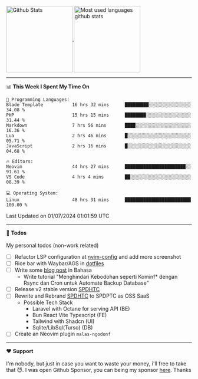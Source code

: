 <a href="https://github.com/anuraghazra/github-readme-stats">
  <img 
        height=180
        align="center" 
        src="https://github-readme-stats.vercel.app/api?username=rizkyilhampra&rank_icon=github&show_icons=true&theme=catppuccin_mocha&hide_border=true&include_all_commits=true&count_private=true&card_width=270" 
        alt="Github Stats" 
    />
</a>
<a href="https://github.com/anuraghazra/github-readme-stats">
  <img 
        height=180
        align="center" 
        src="https://github-readme-stats.vercel.app/api/top-langs/?username=rizkyilhampra&layout=compact&theme=catppuccin_mocha&hide_border=true&langs_count=8" 
        alt="Most used languages github stats" 
    />
</a>

---

<!--START_SECTION:waka-->
📊 **This Week I Spent My Time On** 

```text
💬 Programming Languages: 
Blade Template           16 hrs 32 mins      █████████░░░░░░░░░░░░░░░░   34.08 % 
PHP                      15 hrs 15 mins      ████████░░░░░░░░░░░░░░░░░   31.44 % 
Markdown                 7 hrs 56 mins       ████░░░░░░░░░░░░░░░░░░░░░   16.36 % 
Lua                      2 hrs 46 mins       █░░░░░░░░░░░░░░░░░░░░░░░░   05.71 % 
JavaScript               2 hrs 16 mins       █░░░░░░░░░░░░░░░░░░░░░░░░   04.68 % 

🔥 Editors: 
Neovim                   44 hrs 27 mins      ███████████████████████░░   91.61 % 
VS Code                  4 hrs 4 mins        ██░░░░░░░░░░░░░░░░░░░░░░░   08.39 % 

💻 Operating System: 
Linux                    48 hrs 31 mins      █████████████████████████   100.00 % 
```


 Last Updated on 01/07/2024 01:01:59 UTC
<!--END_SECTION:waka-->

---

📒 **Todos**
<br>
<br>
My personal todos (non-work related)
- [ ] Refactor LSP configuration at [nvim-config](https://github.com/rizkyilhampra/nvim-config) and add more screenshot
- [ ] Rice bar with Waybar/AGS in [dotfiles](https://github.com/rizkyilhampra/dotfilesv2)
- [ ] Write some [blog post](https://github.com/rizkyilhampra/rizkyilhampra.github.io) in Bahasa
  - Write tutorial "Menghindari Kebodohan seperti Kominf* dengan Rsync dan Cron untuk Automate Backup Database"
- [ ] Release v2 stable version [SPDHTC](https://github.com/rizkyilhampra/spdhtc)
- [ ] Rewrite and Rebrand [SPDHTC](https://github.com/rizkyilhampra/spdhtc) to SPDPTC as OSS SaaS 
  - Possible Tech Stack
      - Laravel with Octane for serving API (BE)
      - Bun React Vite Typescript (FE)
      - Tailwind with Shadcn (UI)
      - Sqlite/LibSql(Turso) (DB)
- [ ] Create an Neovim plugin `malas-ngodonf`

---

♥️  **Support**
<br>
<br>
I'm nobody, but just in case you want to waste your money, i'll free to take that 😈. I was open Github Sponsor, you can being my sponsor [here](https://github.com/sponsors/rizkyilhampra). Thanks
